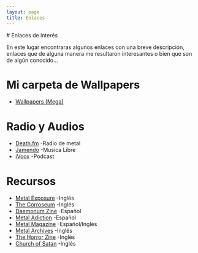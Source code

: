 ```yaml
---
layout: page
title: Enlaces
---
```

<div class="sociales">
# Enlaces de interés

En este lugar encontraras algunos enlaces con una breve descripción, enlaces que de alguna manera me resultaron interesantes o bien que son de algún conocido...

# Mi carpeta de Wallpapers

- [Wallpapers (Mega)](https://mega.nz/folder/bj5BxIBR#jXKaSaDMb7GkDjKU3e_ysQ)

# Radio y Audios

- [Death.fm](http://death.fm/modules.php?name=Listen "Death Fucking Metal Radio") -Radio de metal
- [Jamendo](https://jamendo.com "Jamendo") -Musica Libre
- [iVoox](https://ivoox.com "iVoox") -Podcast

# Recursos

- [Metal Exposure](http://metal-exposure.com "Metal Exposure") -Inglés
- [The Corroseum](https://www.thecorroseum.org/ "The Corroseum") -Inglés
- [Daemonum Zine](http://www.daemonumzine.info/ "Daemonum Zine") -Español
- [Metal Adiction](https://metal-addiction.cl/ "Metal Adiction") -Español
- [Metal Magazine](https://metalmagazine.eu/es/ "Metal MAgazine") -Español/Inglés
- [Metal Archives](https://www.metal-archives.com/ "Metal Archives") -Inglés
- [The Horror Zine](https://www.thehorrorzine.com/ "The Horror Zine") -Inglés
- [Church of Satan](https://www.churchofsatan.com/ "Church of Satan") -Inglés
</div>
